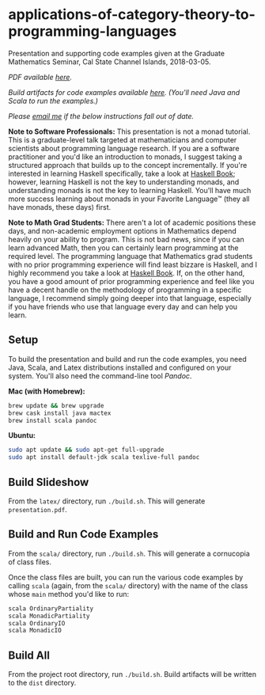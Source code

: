 # applications-of-category-theory-to-programming-languages

Presentation and supporting code examples given at the Graduate Mathematics Seminar, Cal State Channel Islands, 2018-03-05.

_PDF available [here](https://www.dropbox.com/s/d5m7fxs2xkld136/applications-of-category-theory-to-programming-languages.pdf?dl=0)._

_Build artifacts for code examples available [here](https://www.dropbox.com/s/r2e3uxs1rarj2o5/applications-of-category-theory-to-programming-languages.zip?dl=0). (You'll need Java and Scala to run the examples.)_

_Please [email me](mailto:danielbrice@gmail.com) if the below instructions fall out of date._

**Note to Software Professionals:** This presentation is not a monad tutorial. This is a graduate-level talk targeted at mathematicians and computer scientists about programming language research. If you are a software practitioner and you'd like an introduction to monads, I suggest taking a structured approach that builds up to the concept incrementally. If you're interested in learning Haskell specifically, take a look at [Haskell Book](http://haskellbook.com/); however, learning Haskell is not the key to understanding monads, and understanding monads is not the key to learning Haskell. You'll have much more success learning about monads in your Favorite Language™ (they all have monads, these days) first.

**Note to Math Grad Students:** There aren't a lot of academic positions these days, and non-academic employment options in Mathematics depend heavily on your ability to program. This is not bad news, since if you can learn advanced Math, then you can certainly learn programming at the required level. The programming language that Mathematics grad students with no prior programming experience will find least bizzare is Haskell, and I highly recommend you take a look at [Haskell Book](http://haskellbook.com/). If, on the other hand, you have a good amount of prior programming experience and feel like you have a decent handle on the methodology of programming in a specific language, I recommend simply going deeper into that language, especially if you have friends who use that language every day and can help you learn.

## Setup

To build the presentation and build and run the code examples, you need Java, Scala, and Latex distributions installed and configured on your system. You'll also need the command-line tool _Pandoc_.

**Mac (with Homebrew):**

```sh
brew update && brew upgrade
brew cask install java mactex
brew install scala pandoc
```

**Ubuntu:**

```sh
sudo apt update && sudo apt-get full-upgrade
sudo apt install default-jdk scala texlive-full pandoc
```

## Build Slideshow

From the `latex/` directory, run `./build.sh`. This will generate `presentation.pdf`.

## Build and Run Code Examples

From the `scala/` directory, run `./build.sh`. This will generate a cornucopia of class files.

Once the class files are built, you can run the various code examples by calling `scala` (again, from the `scala/` directory) with the name of the class whose `main` method you'd like to run:

```sh
scala OrdinaryPartiality
scala MonadicPartiality
scala OrdinaryIO
scala MonadicIO
```

## Build All

From the project root directory, run `./build.sh`. Build artifacts will be written to the `dist` directory.
